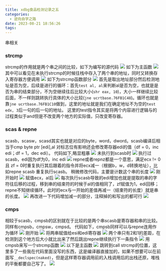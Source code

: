 ```yaml
---
title: xdbg食品检测记录之五
categories:
  - 逆向自学之路
date: 2023-08-21 18:56:26
tags:
---
```


串相关
<!-- more -->
### strcmp
strcmp的作用就是两个串之间的比较，如下为编写的源代码
![](./xdbg食品检测记录之五/1.0.png)
如下为主函数
![](./xdbg食品检测记录之五/1.1.png)
其中可以看见在未执行strcmp的时候往栈中存入了两个串的地址，同时又转换存入寄存器方便调用
![](./xdbg食品检测记录之五/1.2.png)
如下为strcmp函数部分
![](./xdbg食品检测记录之五/1.3.png)
首先是取出地址部分然后检测地址是否为空，后续是进行的循环：首先`test al, al`来判断al是否为空，也就是是否为串的结束部分，不为空继续往后比较大小(`shr eax, 10`)，大小一样继续比较后面，不一样则跳转执行具体的大小比较(`jne ucrtbase.76FB1C48`)。循环也就是靠`jne ucrtbase.76FB1C10`做到，这里的地址就是我们在确定地址不为空的`test edx, 3`后一句的后一句的地址。
这里的test指令其实是将两个内容进行逻辑与的过程类似于and但是不改变两个地方的实际值，只改变寄存器。
### scas & repne
scasb，scasw，scasd其实也就是对应的byte，word，dword。scasb编译后相当于cmp byte ptr [edi],al 对标志位有影响还会修改寄存器edi的值（df = 0，inc edi；df = 1，dec edi）。
代码如下,略显粗暴
![](./xdbg食品检测记录之五/2.0.png)
未执行到scasb时
![](./xdbg食品检测记录之五/2.1.png)
执行过scasb，edi因为df为0，inc edi
![](./xdbg食品检测记录之五/2.2.png)
repne或者repnz都是一个意思，满足ecx != 0且 zf = 0时重复执行其后跟着的指令并将ecx减一（根据b，w，d转换地址），比如repne scasb 重复执行scasb。
稍微修改代码，主要是计数这个串的长度
![](./xdbg食品检测记录之五/3.0.png)
刚开始时
![](./xdbg食品检测记录之五/3.1.png)
赋值ecx，al后
![](./xdbg食品检测记录之五/3.2.png)
每次执行scasb导致的edi增加也就是提取的串的字符往后移的过程，移到串的结束符的时候于al的值相同了，zf赋值为1，edi回移；repne不知继续循环。此时的ecx与一开始的差值再减一（结束符的长度）就是串的长度。
![](./xdbg食品检测记录之五/3.3.png)
再改进一下代码增加减一的部分，注释掉的和写出的都可行
![](./xdbg食品检测记录之五/4.0.png)
### cmps
相较于scasb，cmpsb的区别就在于比较的是两个串scasb是寄存器和串的比较。同样有cmpsb，cmpsw，cmpsd。
代码如下，cmpsb同样可以与repne连用作为循环
![](./xdbg食品检测记录之五/5.0.png)
刚开始
![](./xdbg食品检测记录之五/5.1.png)
将两串赋值给esi和edi寄存器
![](./xdbg食品检测记录之五/5.2.png)
两个串只有2和1的差距，在检测到这个地方后大小就比出来了然后跳出repne继续执行下一条指令
![](./xdbg食品检测记录之五/5.3.png)
用cmpsb来写一个strcmp函数
![](./xdbg食品检测记录之五/6.0.png)
以下是主函数
![](./xdbg食品检测记录之五/6.1.png)
跳转到call strcmp的位置，这里多了一些我在代码里面没写的东西，这是编译器直接加的，如果不想要可以在前面写`__declspec(naked)`，但是这样寄存器调用前的入栈调用后的出栈还原，堆栈的平衡都要自己写了。
![](./xdbg食品检测记录之五/6.2.png)
